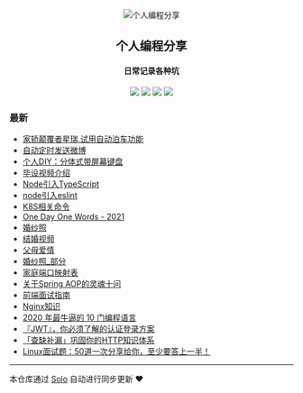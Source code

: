 <p align="center"><img alt="个人编程分享" src="https://oss.xiaozao520.cn/static/ico/logo.ico"></p><h2 align="center">
个人编程分享
</h2>

<h4 align="center">日常记录各种坑</h4>
<p align="center"><a title="个人编程分享" target="_blank" href="https://github.com/liangzhaoliang95/solo-blog"><img src="https://img.shields.io/github/last-commit/liangzhaoliang95/solo-blog.svg?style=flat-square&color=FF9900"></a>
<a title="GitHub repo size in bytes" target="_blank" href="https://github.com/liangzhaoliang95/solo-blog"><img src="https://img.shields.io/github/repo-size/liangzhaoliang95/solo-blog.svg?style=flat-square"></a>
<a title="Solo Version" target="_blank" href="https://github.com/88250/solo/releases"><img src="https://img.shields.io/badge/solo-4.3.1-f1e05a.svg?style=flat-square&color=blueviolet"></a>
<a title="Hits" target="_blank" href="https://github.com/88250/hits"><img src="https://hits.b3log.org/liangzhaoliang95/solo-blog.svg"></a></p>

### 最新

* [家轿颠覆者星瑞,试用自动泊车功能](https://www.xiaozao520.cn/articles/2021/09/13/1631516499921.html)
* [自动定时发送微博](https://www.xiaozao520.cn/articles/2021/09/08/1631085300532.html)
* [个人DIY：分体式带屏幕键盘](https://www.xiaozao520.cn/articles/2021/07/08/1625728645374.html)
* [毕设视频介绍](https://www.xiaozao520.cn/articles/2021/07/06/1625543089527.html)
* [Node引入TypeScript](https://www.xiaozao520.cn/articles/2021/06/28/1624866294625.html)
* [node引入eslint](https://www.xiaozao520.cn/articles/2021/06/28/1624866258147.html)
* [K8S相关命令](https://www.xiaozao520.cn/articles/2021/06/28/1624866121392.html)
* [One Day One Words - 2021](https://www.xiaozao520.cn/articles/2021/06/25/1624604005727.html)
* [婚纱照](https://www.xiaozao520.cn/articles/2021/01/19/1611049908855.html)
* [结婚视频](https://www.xiaozao520.cn/articles/2021/01/23/1639911743485.html)
* [父母爱情](https://www.xiaozao520.cn/articles/2020/12/25/1608888836182.html)
* [婚纱照_部分](https://www.xiaozao520.cn/articles/2020/12/25/1608880891587.html)
* [家庭端口映射表](https://www.xiaozao520.cn/articles/2020/12/01/1606813159401.html)
* [关于Spring AOP的灵魂十问](https://www.xiaozao520.cn/articles/2020/09/09/1599613727655.html)
* [前端面试指南](https://www.xiaozao520.cn/articles/2020/08/28/1598607282631.html)
* [Nginx知识](https://www.xiaozao520.cn/articles/2020/08/24/1598231403151.html)
* [2020 年最牛逼的 10 门编程语言](https://www.xiaozao520.cn/articles/2020/08/21/1597973283154.html)
* [『JWT』，你必须了解的认证登录方案](https://www.xiaozao520.cn/articles/2020/08/20/1597887680480.html)
* [「查缺补漏」巩固你的HTTP知识体系](https://www.xiaozao520.cn/articles/2020/08/08/1596877693558.html)
* [Linux面试题：50道一次分享给你，至少要答上一半！](https://www.xiaozao520.cn/articles/2020/06/06/1591425862450.html)



---

本仓库通过 [Solo](https://github.com/88250/solo) 自动进行同步更新 ❤️ 